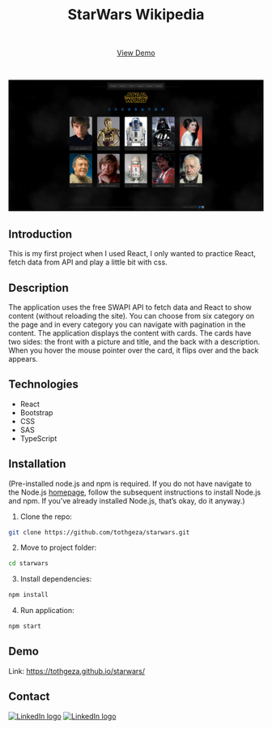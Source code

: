 <!-- ABOUT THE PROJECT -->
<br />
<p align="center">

  <h1 align="center">StarWars Wikipedia</h2>
  <br />
  <p align="center">
    <a href="https://tothgeza.github.io/starwars/">View Demo</a>
  </p>
  <br />
</p>

[![Reaction Test][product-screenshot]](https://example.com)

## Introduction

This is my first project when I used React, I only wanted to practice React, fetch data from API and play a little bit with css.

## Description

The application uses the free SWAPI API to fetch data and React to show content (without reloading the site). You can choose from six category on the page and in every category you can navigate with pagination in the content. The application displays the content with cards. The cards have two sides: the front with a picture and title, and the back with a description. When you hover the mouse pointer over the card, it flips over and the back appears.

## Technologies

* React
* Bootstrap
* CSS
* SAS
* TypeScript

## Installation

(Pre-installed node.js and npm is required. If you do not have navigate to the Node.js <a href="https://nodejs.org/en/">homepage</a>, follow the subsequent instructions to install Node.js and npm. If you’ve already installed Node.js, that’s okay, do it anyway.)

1. Clone the repo:
```bash
git clone https://github.com/tothgeza/starwars.git
```
2. Move to project folder:
```bash
cd starwars
```
3. Install dependencies:
```bash
npm install
```
4. Run application:
```bash
npm start
```

## Demo

Link: https://tothgeza.github.io/starwars/

## Contact

[<img src="https://img.shields.io/badge/Linkedin-white?style=flat&logo=linkedin&labelColor=blue" alt="LinkedIn logo" title="LinkedIn" height="25" />](https://www.linkedin.com/in/gezatoth)
[<img src="https://img.shields.io/badge/Gmail-white?style=flat&logo=gmail&labelColor=white" alt="LinkedIn logo" title="LinkedIn" height="25" />](mailto:toth.geza.0425@gmail.com)

[product-screenshot]: src/img/screenshot.png